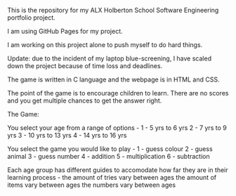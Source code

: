 This is the repository for my ALX Holberton School Software Engineering portfolio project.

I am using GitHub Pages for my project.

I am working on this project alone to push myself to do hard things.

Update: due to the incident of my laptop blue-screening, I have scaled down the project because of time loss and deadlines.

The game is written in C language and the webpage is in HTML and CSS.

The point of the game is to encourage children to learn. There are no scores and you get multiple chances to get the answer right.

The Game:

You select your age from a range of options -
1 - 5 yrs to 6 yrs
2 - 7 yrs to 9 yrs
3 - 10 yrs to 13 yrs
4 - 14 yrs to 16 yrs

You select the game you would like to play - 
1 - guess colour
2 - guess animal
3 - guess number
4 - addition
5 - multiplication
6 - subtraction

Each age group has different guides to accomodate how far they are in their learning process - 
the amount of tries vary between ages
the amount of items vary between ages
the numbers vary between ages

